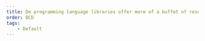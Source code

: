 ```yaml
---
title: Do programming language libraries offer more of a buffet of resources?
order: BCD
tags:
    - Default
---
```

